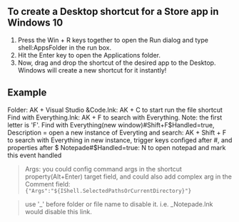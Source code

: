 ﻿## To create a Desktop shortcut for a Store app in Windows 10

1. Press the Win + R keys together to open the Run dialog and type shell:AppsFolder in the run box.
1. Hit the Enter key to open the Applications folder.
1. Now, drag and drop the shortcut of the desired app to the Desktop. Windows will create a new shortcut for it instantly!


## Example
Folder: AK +
   Visual Studio &Code.lnk: AK + C to start run the file shortcut
   Find with Everything.lnk: AK + F to search with Everything. Note: the first letter is 'F'.
   Find with Everything(new window)#Shift+F$Handled=true, Description = open a new instance of Everyting and search: AK + Shift + F to search with Everything in new instance, trigger keys configed after #, and properties after $ 
   Notepade#$Handled=true: N to open notepad and mark this event handled

> Args: you could config command args in the shortcut property(Alt+Enter) target field, and could also add complex arg in the Comment field: `{"Args":"${IShell.SelectedPathsOrCurrentDirectory}"}`

> use '_' before folder or file name to disable it. i.e. _Notepade.lnk would disable this link.

